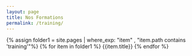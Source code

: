 ```yaml
---
layout: page
title: Nos Formations
permalink: /training/
---
```


{% assign folder1 = site.pages | where_exp: "item" , "item.path contains 'training'"%}
{% for item in folder1 %}
{{item.title}}
{% endfor %}